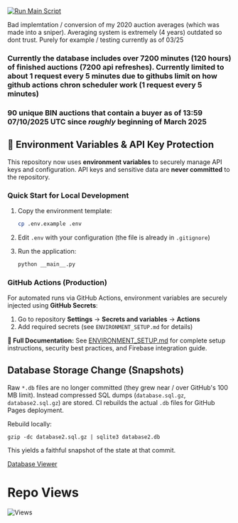 [![Run Main Script](https://github.com/UltimateBoi/AhAveragesPy/actions/workflows/run_main.yml/badge.svg)](https://github.com/UltimateBoi/AhAveragesPy/actions/workflows/run_main.yml)

Bad implemtation / conversion of my 2020 auction averages (which was made into a sniper). Averaging system is extremely (4 years) outdated so dont trust. Purely for example / testing currently as of 03/25

### Currently the database includes over 7200 minutes (120 hours) of finished auctions (7200 api refreshes). Currently limited to about 1 request every 5 minutes due to githubs limit on how github actions chron scheduler work (1 request every 5 minutes)

### 90 unique BIN auctions that contain a buyer as of 13:59 07/10/2025 UTC since *roughly* beginning of March 2025

## 🔐 Environment Variables & API Key Protection

This repository now uses **environment variables** to securely manage API keys and configuration. API keys and sensitive data are **never committed** to the repository.

### Quick Start for Local Development

1. Copy the environment template:
   ```bash
   cp .env.example .env
   ```

2. Edit `.env` with your configuration (the file is already in `.gitignore`)

3. Run the application:
   ```bash
   python __main__.py
   ```

### GitHub Actions (Production)

For automated runs via GitHub Actions, environment variables are securely injected using **GitHub Secrets**:

1. Go to repository **Settings** → **Secrets and variables** → **Actions**
2. Add required secrets (see `ENVIRONMENT_SETUP.md` for details)

**📖 Full Documentation:** See [ENVIRONMENT_SETUP.md](ENVIRONMENT_SETUP.md) for complete setup instructions, security best practices, and Firebase integration guide.

## Database Storage Change (Snapshots)
Raw `*.db` files are no longer committed (they grew near / over GitHub's 100 MB limit). Instead compressed SQL dumps (`database.sql.gz`, `database2.sql.gz`) are stored. CI rebuilds the actual `.db` files for GitHub Pages deployment.

Rebuild locally:
```
gzip -dc database2.sql.gz | sqlite3 database2.db
```
This yields a faithful snapshot of the state at that commit.

[Database Viewer](https://ultimateboi.github.io/AhAveragesPy/)

# Repo Views
![Views](https://count.getloli.com/get/@UltimateBoi.AhAveragesPy?theme=3d-num)
